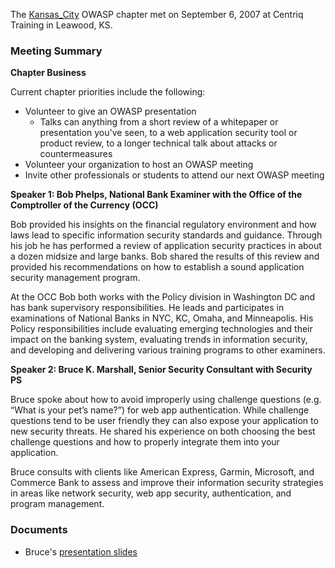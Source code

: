 The [Kansas_City](Kansas_City "wikilink") OWASP chapter met on
September 6, 2007 at Centriq Training in Leawood, KS.

### Meeting Summary

**Chapter Business**

Current chapter priorities include the following:

  - Volunteer to give an OWASP presentation
      - Talks can anything from a short review of a whitepaper or
        presentation you've seen, to a web application security tool or
        product review, to a longer technical talk about attacks or
        countermeasures
  - Volunteer your organization to host an OWASP meeting
  - Invite other professionals or students to attend our next OWASP
    meeting

**Speaker 1: Bob Phelps, National Bank Examiner with the Office of the
Comptroller of the Currency (OCC)**

Bob provided his insights on the financial regulatory environment and
how laws lead to specific information security standards and guidance.
Through his job he has performed a review of application security
practices in about a dozen midsize and large banks. Bob shared the
results of this review and provided his recommendations on how to
establish a sound application security management program.

At the OCC Bob both works with the Policy division in Washington DC and
has bank supervisory responsibilities. He leads and participates in
examinations of National Banks in NYC, KC, Omaha, and Minneapolis. His
Policy responsibilities include evaluating emerging technologies and
their impact on the banking system, evaluating trends in information
security, and developing and delivering various training programs to
other examiners.

**Speaker 2: Bruce K. Marshall, Senior Security Consultant with Security
PS**

Bruce spoke about how to avoid improperly using challenge questions
(e.g. “What is your pet’s name?”) for web app authentication. While
challenge questions tend to be user friendly they can also expose your
application to new security threats. He shared his experience on both
choosing the best challenge questions and how to properly integrate them
into your application.

Bruce consults with clients like American Express, Garmin, Microsoft,
and Commerce Bank to assess and improve their information security
strategies in areas like network security, web app security,
authentication, and program management.

### Documents

  - Bruce's [presentation
    slides](http://www.passwordresearch.com/files/AvoidingPoorChallengeQuestionAuthentication-OWASP.pdf)